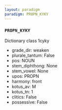 ```yaml
---
layout: paradigm
paradigm: PROPN_KYKY
---
```

### ` PROPN_KYKY `

Dictionary class 1cyky
* grade_dir: weaken
* plurale_tantum: False
* pos: NOUN
* stem_diphthong: None
* stem_vowel: None
* upos: PROPN
* harmony: front
* kotus_av: M
* kotus_tn: 1
* clitics: False
* possessive: False
